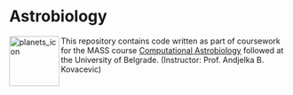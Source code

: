 # Astrobiology

<img align="left" src="https://github.com/francesca025/Astrobiology/assets/126467796/e8570f1a-74d1-4656-aa50-294442d82813" alt="planets_icon" width="90"/>
This repository contains code written as part of coursework for the MASS course <a href="[https://www.master-mass.eu/](https://www.master-mass.eu/s2-computational-astrobiology/)">Computational Astrobiology</a> followed at the University of Belgrade. (Instructor: Prof. Andjelka B. Kovacevic)
